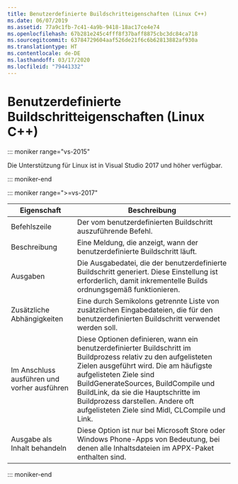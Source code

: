 ```yaml
---
title: Benutzerdefinierte Buildschritteigenschaften (Linux C++)
ms.date: 06/07/2019
ms.assetid: 77a9c1fb-7c41-4a9b-9418-18ac17ce4e74
ms.openlocfilehash: 67b281e245c4fff8f37baff8875cbc3dc84ca718
ms.sourcegitcommit: 63784729604aaf526de21f6c6b62813882af930a
ms.translationtype: HT
ms.contentlocale: de-DE
ms.lasthandoff: 03/17/2020
ms.locfileid: "79441332"
---
```

# <a name="custom-build-step-properties-linux-c"></a>Benutzerdefinierte Buildschritteigenschaften (Linux C++)

::: moniker range="vs-2015"

Die Unterstützung für Linux ist in Visual Studio 2017 und höher verfügbar.

::: moniker-end

::: moniker range=">=vs-2017"

| Eigenschaft | Beschreibung |
|--|--|
| Befehlszeile | Der vom benutzerdefinierten Buildschritt auszuführende Befehl. |
| Beschreibung | Eine Meldung, die anzeigt, wann der benutzerdefinierte Buildschritt läuft. |
| Ausgaben | Die Ausgabedatei, die der benutzerdefinierte Buildschritt generiert. Diese Einstellung ist erforderlich, damit inkrementelle Builds ordnungsgemäß funktionieren. |
| Zusätzliche Abhängigkeiten | Eine durch Semikolons getrennte Liste von zusätzlichen Eingabedateien, die für den benutzerdefinierten Buildschritt verwendet werden soll. |
| Im Anschluss ausführen und vorher ausführen | Diese Optionen definieren, wann ein benutzerdefinierter Buildschritt im Buildprozess relativ zu den aufgelisteten Zielen ausgeführt wird. Die am häufigste aufgelisteten Ziele sind BuildGenerateSources, BuildCompile und BuildLink, da sie die Hauptschritte im Buildprozess darstellen. Andere oft aufgelisteten Ziele sind Midl, CLCompile und Link. |
| Ausgabe als Inhalt behandeln | Diese Option ist nur bei Microsoft Store oder Windows Phone-Apps von Bedeutung, bei denen alle Inhaltsdateien im APPX-Paket enthalten sind. |

::: moniker-end
